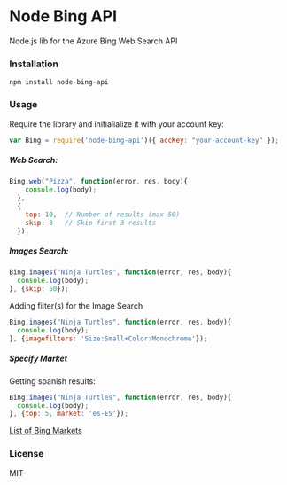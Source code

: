 # Node Bing API
Node.js lib for the Azure Bing Web Search API

### Installation
````
npm install node-bing-api
````

### Usage

Require the library and initialialize it with your account key:

```js
var Bing = require('node-bing-api')({ accKey: "your-account-key" });
```

##### Web Search:
```js
Bing.web("Pizza", function(error, res, body){
    console.log(body);
  },
  {
    top: 10,  // Number of results (max 50)
    skip: 3   // Skip first 3 results
  });
```

##### Images Search:
```js
Bing.images("Ninja Turtles", function(error, res, body){
  console.log(body);
}, {skip: 50});
```
Adding filter(s) for the Image Search
```js
Bing.images("Ninja Turtles", function(error, res, body){
  console.log(body);
}, {imagefilters: 'Size:Small+Color:Monochrome'});
```

##### Specify Market
Getting spanish results:
```js
Bing.images("Ninja Turtles", function(error, res, body){
  console.log(body);
}, {top: 5, market: 'es-ES'});
```
[List of Bing Markets](https://msdn.microsoft.com/en-us/library/dd251064.aspx)


### License
MIT

